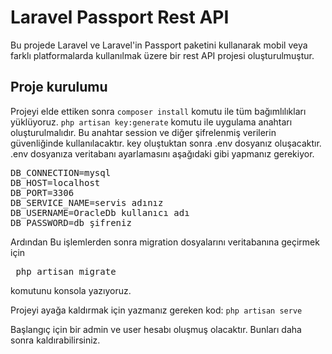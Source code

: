 # Laravel Passport Rest API 

Bu projede Laravel ve Laravel'in Passport paketini kullanarak mobil veya farklı platformalarda kullanılmak üzere bir rest API projesi oluşturulmuştur.

## Proje kurulumu
Projeyi elde ettiken sonra `composer install` komutu ile tüm bağımlılıkları yüklüyoruz.
`php artisan key:generate` komutu ile uygulama anahtarı oluşturulmalıdır.
Bu anahtar session ve diğer şifrelenmiş verilerin güvenliğinde kullanılacaktır.
key oluştuktan sonra .env dosyanız oluşacaktır.
.env dosyanıza veritabanı ayarlamasını aşağıdaki gibi yapmanız gerekiyor.

<pre>
DB_CONNECTION=mysql
DB_HOST=localhost
DB_PORT=3306
DB_SERVICE_NAME=servis adınız
DB_USERNAME=OracleDb kullanıcı adı
DB_PASSWORD=db şifreniz
</pre>
Ardından
Bu işlemlerden sonra migration dosyalarını veritabanına geçirmek için
<pre> php artisan migrate 
</pre> komutunu konsola yazıyoruz.

Projeyi ayağa kaldırmak için yazmanız gereken kod: `php artisan serve`

Başlangıç için bir admin ve user hesabı oluşmuş olacaktır. Bunları daha sonra kaldırabilirsiniz.
